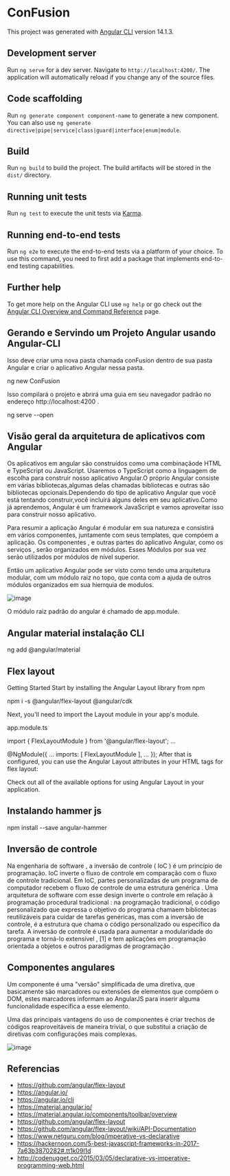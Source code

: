 # ConFusion

This project was generated with [Angular CLI](https://github.com/angular/angular-cli) version 14.1.3.

## Development server

Run `ng serve` for a dev server. Navigate to `http://localhost:4200/`. The application will automatically reload if you change any of the source files.

## Code scaffolding

Run `ng generate component component-name` to generate a new component. You can also use `ng generate directive|pipe|service|class|guard|interface|enum|module`.

## Build

Run `ng build` to build the project. The build artifacts will be stored in the `dist/` directory.

## Running unit tests

Run `ng test` to execute the unit tests via [Karma](https://karma-runner.github.io).

## Running end-to-end tests

Run `ng e2e` to execute the end-to-end tests via a platform of your choice. To use this command, you need to first add a package that implements end-to-end testing capabilities.

## Further help

To get more help on the Angular CLI use `ng help` or go check out the [Angular CLI Overview and Command Reference](https://angular.io/cli) page.


## Gerando e Servindo um Projeto Angular usando Angular-CLI

Isso deve criar uma nova pasta chamada conFusion dentro de sua pasta Angular e criar o aplicativo Angular nessa pasta.

ng new ConFusion

Isso compilará o projeto e abrirá uma guia em seu navegador padrão no endereço http://localhost:4200 .

ng serve --open

## Visão geral da arquitetura de aplicativos com Angular

Os aplicativos em angular são construídos como uma combinaçãode HTML e TypeScript ou JavaScript.
Usaremos o TypeScript como a linguagem de escolha para construir nosso aplicativo Angular.O próprio Angular consiste em várias bibliotecas,algumas delas chamadas bibliotecas e outras são bibliotecas opcionais.Dependendo do tipo de aplicativo Angular que você está tentando construir,você incluirá alguns deles em seu aplicativo.Como já aprendemos, Angular é um framework JavaScript e vamos aproveitar isso para construir nosso aplicativo.

Para resumir a aplicação Angular é modular em sua natureza e consistirá em vários componentes, juntamente com seus templates, que compóem a aplicação. Os componentes , e outras partes do aplicativo Angular, como  os serviços , serão organizados  em módulos. Esses Módulos por sua vez serão utilizados por módulos de nível superior.

Então um aplicativo Angular pode ser visto como tendo uma arquitetura modular, com um módulo raiz no topo, que conta com a ajuda de outros módulos organizados em sua hierrquia de modulos. 

![image](https://user-images.githubusercontent.com/52088444/186511694-9186f51c-c6d1-4ec4-b367-f7507137642f.png)


O módulo raiz padrão do angular é chamado de app.module.


## Angular material instalação CLI

ng add @angular/material

## Flex layout

Getting Started
Start by installing the Angular Layout library from npm

npm i -s @angular/flex-layout @angular/cdk

Next, you'll need to import the Layout module in your app's module.

app.module.ts

import { FlexLayoutModule } from '@angular/flex-layout';
...

@NgModule({
    ...
    imports: [ FlexLayoutModule ],
    ...
});
After that is configured, you can use the Angular Layout attributes in your HTML tags for flex layout:

<div fxLayout="row" fxLayoutAlign="space-between">
</div>
Check out all of the available options for using Angular Layout in your application.

## Instalando hammer js

npm install --save angular-hammer


## Inversão de controle

Na engenharia de software , a inversão de controle ( IoC ) é um princípio de programação. IoC inverte o fluxo de controle em comparação com o fluxo de controle tradicional. Em IoC, partes personalizadas de um programa de computador recebem o fluxo de controle de uma estrutura genérica . Uma arquitetura de software com esse design inverte o controle em relação à programação procedural tradicional : na programação tradicional, o código personalizado que expressa o objetivo do programa chamaem bibliotecas reutilizáveis ​​para cuidar de tarefas genéricas, mas com a inversão de controle, é a estrutura que chama o código personalizado ou específico da tarefa.
A inversão de controle é usada para aumentar a modularidade do programa e torná-lo extensível , [1] e tem aplicações em programação orientada a objetos e outros paradigmas de programação . 

## Componentes angulares

Um componente é uma "versão" simplificada de uma diretiva, que basicamente são marcadores ou extensões de elementos que compõem o DOM, estes marcadores informam ao AngularJS para inserir alguma funcionalidade específica a esse elemento.

Uma das principais vantagens do uso de componentes é criar trechos de códigos reaproveitáveis de maneira trivial, o que substitui a criação de diretivas com configurações mais complexas.

![image](https://user-images.githubusercontent.com/52088444/186658826-e1395cfe-9adb-4108-b385-a1d883bad2a7.png)

## Referencias

- https://github.com/angular/flex-layout
- https://angular.io/
- https://angular.io/cli
- https://material.angular.io/
- https://material.angular.io/components/toolbar/overview
- https://github.com/angular/flex-layout
- https://github.com/angular/flex-layout/wiki/API-Documentation
- https://www.netguru.com/blog/imperative-vs-declarative
- https://hackernoon.com/5-best-javascript-frameworks-in-2017-7a63b3870282#.tt1k09l1d
- http://codenugget.co/2015/03/05/declarative-vs-imperative-programming-web.html





